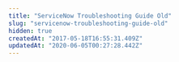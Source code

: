 ```yaml
---
title: "ServiceNow Troubleshooting Guide Old"
slug: "servicenow-troubleshooting-guide-old"
hidden: true
createdAt: "2017-05-18T16:55:31.409Z"
updatedAt: "2020-06-05T00:27:28.442Z"
---
```

